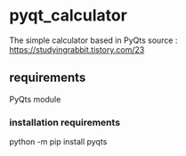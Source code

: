 # pyqt_calculator
The simple calculator based in PyQts
source : https://studyingrabbit.tistory.com/23

## requirements
PyQts module

### installation requirements
python -m pip install pyqts
